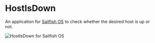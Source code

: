 # HostIsDown

An application for [Sailfish OS](https://sailfishos.org) to check whether the desired host is up or not.

![HostIsDown for Sailfish OS](https://raw.githubusercontent.com/ilpianista/HostIsDown-SailfishOS/master/screenshots/hostisup.jpg)

